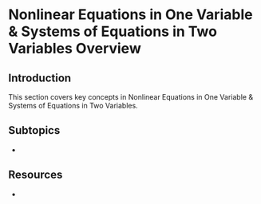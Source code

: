 # Nonlinear Equations in One Variable & Systems of Equations in Two Variables Overview

## Introduction

This section covers key concepts in Nonlinear Equations in One Variable & Systems of Equations in Two Variables.

## Subtopics

- 

## Resources

- 

